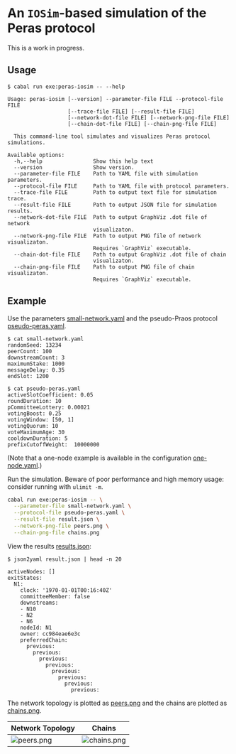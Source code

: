 # An `IOSim`-based simulation of the Peras protocol

This is a work in progress. 


## Usage

```console
$ cabal run exe:peras-iosim -- --help

Usage: peras-iosim [--version] --parameter-file FILE --protocol-file FILE 
                   [--trace-file FILE] [--result-file FILE] 
                   [--network-dot-file FILE] [--network-png-file FILE] 
                   [--chain-dot-file FILE] [--chain-png-file FILE]

  This command-line tool simulates and visualizes Peras protocol simulations.

Available options:
  -h,--help                Show this help text
  --version                Show version.
  --parameter-file FILE    Path to YAML file with simulation parameters.
  --protocol-file FILE     Path to YAML file with protocol parameters.
  --trace-file FILE        Path to output text file for simulation trace.
  --result-file FILE       Path to output JSON file for simulation results.
  --network-dot-file FILE  Path to output GraphViz .dot file of network
                           visualizaton.
  --network-png-file FILE  Path to output PNG file of network visualizaton.
                           Requires `GraphViz` executable.
  --chain-dot-file FILE    Path to output GraphViz .dot file of chain
                           visualizaton.
  --chain-png-file FILE    Path to output PNG file of chain visualizaton.
                           Requires `GraphViz` executable.
```


## Example

Use the parameters [small-network.yaml](small-network.yaml) and the pseudo-Praos protocol [pseudo-peras.yaml](pseudo-peras.yaml).

```console
$ cat small-network.yaml 
randomSeed: 13234
peerCount: 100
downstreamCount: 3
maximumStake: 1000
messageDelay: 0.35
endSlot: 1200

$ cat pseudo-peras.yaml 
activeSlotCoefficient: 0.05
roundDuration: 10
pCommitteeLottery: 0.00021
votingBoost: 0.25
votingWindow: [50, 1]
votingQuorum: 10
voteMaximumAge: 30
cooldownDuration: 5
prefixCutoffWeight:  10000000

```

(Note that a one-node example is available in the configuration [one-node.yaml](one-node.yaml).)

Run the simulation. Beware of poor performance and high memory usage: consider running with `ulimit -m`.

```bash
cabal run exe:peras-iosim -- \
  --parameter-file small-network.yaml \
  --protocol-file pseudo-peras.yaml \
  --result-file result.json \
  --network-png-file peers.png \
  --chain-png-file chains.png
```

View the results [results.json](https://ipfs.io/ipfs/QmZKSas1LCx8gT7dZTESxjQqfJYpkb1FFhDZMnEBjmzWcd):

```console
$ json2yaml result.json | head -n 20

activeNodes: []
exitStates:
  N1:
    clock: '1970-01-01T00:16:40Z'
    committeeMember: false
    downstreams:
    - N10
    - N2
    - N6
    nodeId: N1
    owner: cc984eae6e3c
    preferredChain:
      previous:
        previous:
          previous:
            previous:
              previous:
                previous:
                  previous:
                    previous:
```

The network topology is plotted as [peers.png](https://ipfs.io/ipfs/QmdZfFwVqEQZmEcwvufccDFfzsoSVCw4xYDnD685nPdPmu) and the chains are plotted as [chains.png](https://ipfs.io/ipfs/Qmc9cCAh2KfNtPWHMexavT8K2QktPRDiMaoxWkxKEJW7un).

| Network Topology                                                                  | Chains                                                                             |
|-----------------------------------------------------------------------------------|------------------------------------------------------------------------------------|
| ![peers.png](https://ipfs.io/ipfs/QmdZfFwVqEQZmEcwvufccDFfzsoSVCw4xYDnD685nPdPmu) | ![chains.png](https://ipfs.io/ipfs/Qmc9cCAh2KfNtPWHMexavT8K2QktPRDiMaoxWkxKEJW7un) |
